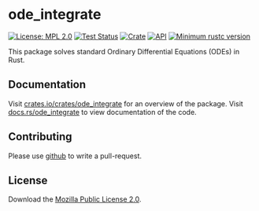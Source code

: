 # ode_integrate
[![License: MPL 2.0](https://img.shields.io/badge/License-MPL_2.0-brightgreen.svg)](https://opensource.org/licenses/MPL-2.0)
[![Test Status](https://github.com/jonaspleyer/ode_integrate/actions/workflows/test.yml/badge.svg?event=push)](https://github.com/jonaspleyer/ode_integrate/actions)
[![Crate](https://img.shields.io/crates/v/ode_integrate.svg)](https://crates.io/crates/ode_integrate)
[![API](https://docs.rs/ode_integrate/badge.svg)](https://docs.rs/ode_integrate)
[![Minimum rustc version](https://img.shields.io/badge/rustc-1.36+-lightgray.svg)](https://github.com/jonaspleyer/ode_integrate#rust-version-requirements)

This package solves standard Ordinary Differential Equations (ODEs) in Rust.

## Documentation
Visit [crates.io/crates/ode_integrate](https://crates.io/crates/ode_integrate) for an overview of the package.
Visit [docs.rs/ode_integrate](https://docs.rs/ode_integrate) to view documentation of the code.

## Contributing
Please use [github](https://www.github.com/jonaspleyer/ode_integrate) to write a pull-request.

## License
Download the [Mozilla Public License 2.0](https://www.mozilla.org/en-US/MPL/2.0/).